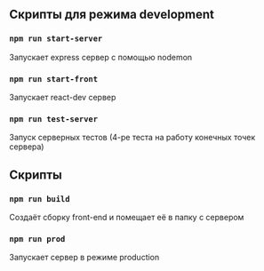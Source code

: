 ## Скрипты для режима development

### `npm run start-server`

Запускает express сервер с помощью nodemon

### `npm run start-front`

Запускает react-dev сервер

### `npm run test-server`

Запуск серверных тестов (4-ре теста на работу конечных точек сервера)

## Скрипты 

### `npm run build`

Создаёт сборку front-end и помещает её в папку с сервером

### `npm run prod`

Запускает сервер в режиме production 
